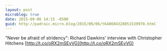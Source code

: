```yaml
---
layout: post
microblog: true
date: 2015-09-06 14:15 -0500
guid: http://padraic.micro.blog/2015/09/06/t640604328051539970.html
---
```

"Never be afraid of stridency": Richard Dawkins' interview with Christopher Hitchens [http://t.co/oRX2mSEvVG](http://t.co/oRX2mSEvVG)
